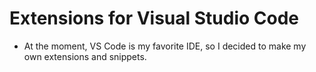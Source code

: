 # Extensions for Visual Studio Code

* At the moment, VS Code is my favorite IDE, so I decided to make my own extensions and snippets.
